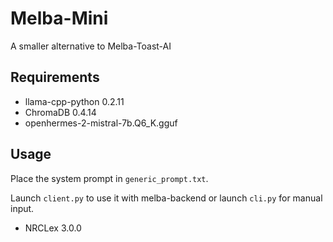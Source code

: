 # Melba-Mini

A smaller alternative to Melba-Toast-AI

## Requirements
- llama-cpp-python 0.2.11
- ChromaDB 0.4.14
- openhermes-2-mistral-7b.Q6\_K.gguf

## Usage

Place the system prompt in `generic_prompt.txt`.

Launch `client.py` to use it with melba-backend or launch `cli.py` for manual input.
- NRCLex 3.0.0

